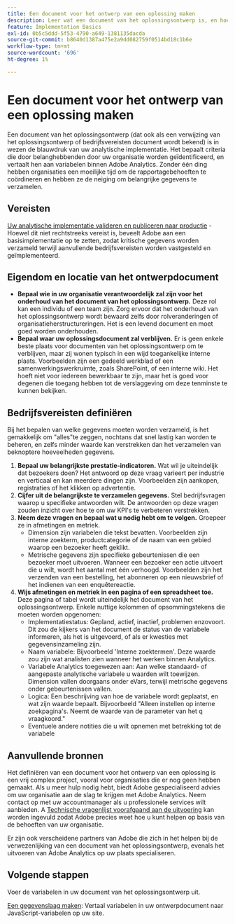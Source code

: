 ```yaml
---
title: Een document voor het ontwerp van een oplossing maken
description: Leer wat een document van het oplossingsontwerp is, en hoe u het in uw organisatie kunt gebruiken.
feature: Implementation Basics
exl-id: 0b5c5ddd-5f53-4790-a649-1381135dacda
source-git-commit: b8640d1387a475e2a9dd082759f0514bd18c1b6e
workflow-type: tm+mt
source-wordcount: '696'
ht-degree: 1%

---
```


# Een document voor het ontwerp van een oplossing maken

Een document van het oplossingsontwerp (dat ook als een verwijzing van het oplossingsontwerp of bedrijfsvereisten document wordt bekend) is in wezen de blauwdruk van uw analytische implementatie. Het bepaalt criteria die door belanghebbenden door uw organisatie worden geïdentificeerd, en vertaalt hen aan variabelen binnen Adobe Analytics. Zonder één ding hebben organisaties een moeilijke tijd om de rapportagebehoeften te coördineren en hebben ze de neiging om belangrijke gegevens te verzamelen.

## Vereisten

[Uw analytische implementatie valideren en publiceren naar productie](../launch/validate-publish-prod.md) - Hoewel dit niet rechtstreeks vereist is, beveelt Adobe aan een basisimplementatie op te zetten, zodat kritische gegevens worden verzameld terwijl aanvullende bedrijfsvereisten worden vastgesteld en geïmplementeerd.

## Eigendom en locatie van het ontwerpdocument

* **Bepaal wie in uw organisatie verantwoordelijk zal zijn voor het onderhoud van het document van het oplossingsontwerp.** Deze rol kan een individu of een team zijn. Zorg ervoor dat het onderhoud van het oplossingsontwerp wordt bewaard zelfs door rolveranderingen of organisatieherstructureringen. Het is een levend document en moet goed worden onderhouden.
* **Bepaal waar uw oplossingsdocument zal verblijven.** Er is geen enkele beste plaats voor documenten van het oplossingsontwerp om te verblijven, maar zij wonen typisch in een wijd toegankelijke interne plaats. Voorbeelden zijn een gedeeld werkblad of een samenwerkingswerkruimte, zoals SharePoint, of een interne wiki. Het hoeft niet voor iedereen bewerkbaar te zijn, maar het is goed voor degenen die toegang hebben tot de verslaggeving om deze tenminste te kunnen bekijken.

## Bedrijfsvereisten definiëren

Bij het bepalen van welke gegevens moeten worden verzameld, is het gemakkelijk om &quot;alles&quot;te zeggen, nochtans dat snel lastig kan worden te beheren, en zelfs minder waarde kan verstrekken dan het verzamelen van beknoptere hoeveelheden gegevens.

1. **Bepaal uw belangrijkste prestatie-indicatoren.** Wat wil je uiteindelijk dat bezoekers doen? Het antwoord op deze vraag varieert per industrie en verticaal en kan meerdere dingen zijn. Voorbeelden zijn aankopen, registraties of het klikken op advertentie.
1. **Cijfer uit de belangrijkste te verzamelen gegevens.** Stel bedrijfsvragen waarop u specifieke antwoorden wilt. De antwoorden op deze vragen zouden inzicht over hoe te om uw KPI&#39;s te verbeteren verstrekken.
1. **Neem deze vragen en bepaal wat u nodig hebt om te volgen.** Groepeer ze in afmetingen en metriek.
   * Dimension zijn variabelen die tekst bevatten. Voorbeelden zijn interne zoekterm, productcategorie of de naam van een gebied waarop een bezoeker heeft geklikt.
   * Metrische gegevens zijn specifieke gebeurtenissen die een bezoeker moet uitvoeren. Wanneer een bezoeker een actie uitvoert die u wilt, wordt het aantal met één verhoogd. Voorbeelden zijn het verzenden van een bestelling, het abonneren op een nieuwsbrief of het indienen van een enquêtereactie.
1. **Wijs afmetingen en metriek in een pagina of een spreadsheet toe.** Deze pagina of tabel wordt uiteindelijk het document van het oplossingsontwerp. Enkele nuttige kolommen of opsommingstekens die moeten worden opgenomen:
   * Implementatiestatus: Gepland, actief, inactief, problemen enzovoort. Dit zou de kijkers van het document de status van de variabele informeren, als het is uitgevoerd, of als er kwesties met gegevensinzameling zijn.
   * Naam variabele: Bijvoorbeeld &#39;Interne zoektermen&#39;. Deze waarde zou zijn wat analisten zien wanneer het werken binnen Analytics.
   * Variabele Analytics toegewezen aan: Aan welke standaard- of aangepaste analytische variabele u waarden wilt toewijzen. Dimension vallen doorgaans onder eVars, terwijl metrische gegevens onder gebeurtenissen vallen.
   * Logica: Een beschrijving van hoe de variabele wordt geplaatst, en wat zijn waarde bepaalt. Bijvoorbeeld &quot;Alleen instellen op interne zoekpagina&#39;s. Neemt de waarde van de parameter van het q vraagkoord.&quot;
   * Eventuele andere notities die u wilt opnemen met betrekking tot de variabele

## Aanvullende bronnen

Het definiëren van een document voor het ontwerp van een oplossing is een vrij complex project, vooral voor organisaties die er nog geen hebben gemaakt. Als u meer hulp nodig hebt, biedt Adobe gespecialiseerd advies om uw organisatie aan de slag te krijgen met Adobe Analytics. Neem contact op met uw accountmanager als u professionele services wilt aanbieden. A [Technische vragenlijst voorafgaand aan de uitvoering](assets/technical-pre-implementation-questionnaire.pdf) kan worden ingevuld zodat Adobe precies weet hoe u kunt helpen op basis van de behoeften van uw organisatie.

Er zijn ook verscheidene partners van Adobe die zich in het helpen bij de verwezenlijking van een document van het oplossingsontwerp, evenals het uitvoeren van Adobe Analytics op uw plaats specialiseren.

## Volgende stappen

Voer de variabelen in uw document van het oplossingsontwerp uit.

[Een gegevenslaag maken](data-layer.md): Vertaal variabelen in uw ontwerpdocument naar JavaScript-variabelen op uw site.
